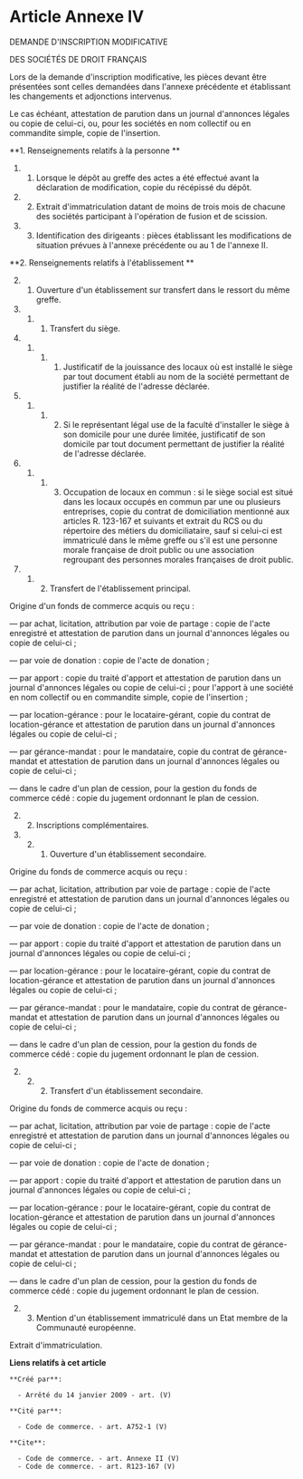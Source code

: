 # Article Annexe IV

DEMANDE D'INSCRIPTION MODIFICATIVE 

DES SOCIÉTÉS DE DROIT FRANÇAIS 

Lors de la demande d'inscription modificative, les pièces devant être présentées sont celles demandées dans l'annexe
précédente et établissant les changements et adjonctions intervenus. 

Le cas échéant, attestation de parution dans un journal d'annonces légales ou copie de celui-ci, ou, pour les sociétés en nom
collectif ou en commandite simple, copie de l'insertion. 

**1. Renseignements relatifs à la personne **

1. 1. Lorsque le dépôt au greffe des actes a été effectué avant la déclaration de modification, copie du récépissé du dépôt. 

1. 2. Extrait d'immatriculation datant de moins de trois mois de chacune des sociétés participant à l'opération de fusion et
de scission. 

1. 3. Identification des dirigeants : pièces établissant les modifications de situation prévues à l'annexe précédente ou au 1
de l'annexe II. 

**2. Renseignements relatifs à l'établissement **

2. 1. Ouverture d'un établissement sur transfert dans le ressort du même greffe. 

2. 1. 1. Transfert du siège. 

2. 1. 1. 1. Justificatif de la jouissance des locaux où est installé le siège par tout document établi au nom de la société
permettant de justifier la réalité de l'adresse déclarée. 

2. 1. 1. 2. Si le représentant légal use de la faculté d'installer le siège à son domicile pour une durée limitée,
justificatif de son domicile par tout document permettant de justifier la réalité de l'adresse déclarée. 

2. 1. 1. 3. Occupation de locaux en commun : si le siège social est situé dans les locaux occupés en commun par une ou
plusieurs entreprises, copie du contrat de domiciliation mentionné aux articles R. 123-167 et suivants et extrait du RCS ou
du répertoire des métiers du domiciliataire, sauf si celui-ci est immatriculé dans le même greffe ou s'il est une personne
morale française de droit public ou une association regroupant des personnes morales françaises de droit public. 

2. 1. 2. Transfert de l'établissement principal. 

Origine d'un fonds de commerce acquis ou reçu : 

― par achat, licitation, attribution par voie de partage : copie de l'acte enregistré et attestation de parution dans un
journal d'annonces légales ou copie de celui-ci ; 

― par voie de donation : copie de l'acte de donation ; 

― par apport : copie du traité d'apport et attestation de parution dans un journal d'annonces légales ou copie de celui-ci ;
pour l'apport à une société en nom collectif ou en commandite simple, copie de l'insertion ; 

― par location-gérance : pour le locataire-gérant, copie du contrat de location-gérance et attestation de parution dans un
journal d'annonces légales ou copie de celui-ci ; 

― par gérance-mandat : pour le mandataire, copie du contrat de gérance-mandat et attestation de parution dans un journal
d'annonces légales ou copie de celui-ci ; 

― dans le cadre d'un plan de cession, pour la gestion du fonds de commerce cédé : copie du jugement ordonnant le plan de
cession. 

2. 2. Inscriptions complémentaires. 

2. 2. 1. Ouverture d'un établissement secondaire. 

Origine du fonds de commerce acquis ou reçu : 

― par achat, licitation, attribution par voie de partage : copie de l'acte enregistré et attestation de parution dans un
journal d'annonces légales ou copie de celui-ci ; 

― par voie de donation : copie de l'acte de donation ; 

― par apport : copie du traité d'apport et attestation de parution dans un journal d'annonces légales ou copie de celui-ci ; 

― par location-gérance : pour le locataire-gérant, copie du contrat de location-gérance et attestation de parution dans un
journal d'annonces légales ou copie de celui-ci ; 

― par gérance-mandat : pour le mandataire, copie du contrat de gérance-mandat et attestation de parution dans un journal
d'annonces légales ou copie de celui-ci ; 

― dans le cadre d'un plan de cession, pour la gestion du fonds de commerce cédé : copie du jugement ordonnant le plan de
cession. 

2. 2. 2. Transfert d'un établissement secondaire. 

Origine du fonds de commerce acquis ou reçu : 

― par achat, licitation, attribution par voie de partage : copie de l'acte enregistré et attestation de parution dans un
journal d'annonces légales ou copie de celui-ci ; 

― par voie de donation : copie de l'acte de donation ; 

― par apport : copie du traité d'apport et attestation de parution dans un journal d'annonces légales ou copie de celui-ci ; 

― par location-gérance : pour le locataire-gérant, copie du contrat de location-gérance et attestation de parution dans un
journal d'annonces légales ou copie de celui-ci ; 

― par gérance-mandat : pour le mandataire, copie du contrat de gérance-mandat et attestation de parution dans un journal
d'annonces légales ou copie de celui-ci ; 

― dans le cadre d'un plan de cession, pour la gestion du fonds de commerce cédé : copie du jugement ordonnant le plan de
cession. 

2. 3. Mention d'un établissement immatriculé dans un Etat membre de la Communauté européenne. 

Extrait d'immatriculation.

**Liens relatifs à cet article**

	**Créé par**:

	  - Arrêté du 14 janvier 2009 - art. (V)

	**Cité par**:

	  - Code de commerce. - art. A752-1 (V)

	**Cite**:

	  - Code de commerce. - art. Annexe II (V)
	  - Code de commerce. - art. R123-167 (V)
